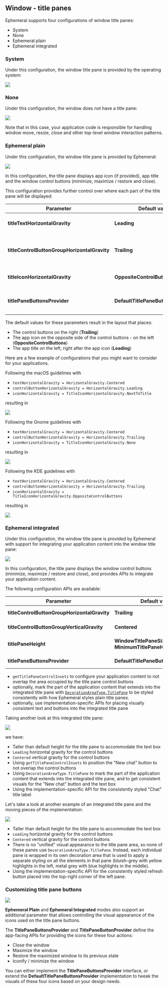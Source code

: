 ## Window - title panes

Ephemeral supports four configurations of window title panes:

* System
* None
* Ephemeral plain
* Ephemeral integrated

### System

Under this configuration, the window title pane is provided by the operating system:

<img src="https://raw.githubusercontent.com/kirill-grouchnikov/ephemeral/breeze/docs/images/theming/titlepane/titlepane-system.png" border=0>

### None

Under this configuration, the window does not have a title pane:

<img src="https://raw.githubusercontent.com/kirill-grouchnikov/ephemeral/breeze/docs/images/theming/titlepane/titlepane-none.png" border=0>

Note that in this case, your application code is responsible for handling window move, resize, close and other top-level window interaction patterns.

### Ephemeral plain

Under this configuration, the window title pane is provided by Ephemeral:

<img src="https://raw.githubusercontent.com/kirill-grouchnikov/ephemeral/breeze/docs/images/theming/titlepane/titlepane-auroraplain.png" border=0>

In this configuration, the title pane displays app icon (if provided), app title and the window control buttons (minimize, maximize / restore and close).

This configuration provides further control over where each part of the title pane will be displayed:

| Parameter | Default value | Meaning |
| --- | --- | --- |
| **titleTextHorizontalGravity** | **Leading** | Horizontal gravity for the title |
| **titleControlButtonGroupHorizontalGravity** | **Trailing** | Horizontal gravity for the control buttons |
| **titleIconHorizontalGravity** | **OppositeControlButtons** | Horizontal gravity for the icon |
| **titlePaneButtonsProvider** | **DefaultTitlePaneButtonsProvider** | Icon provider for the buttons |

The default values for these parameters result in the layout that places:

* The control buttons on the right (**Trailing**)
* The app icon on the opposite side of the control buttons - on the left (**OppositeControlButtons**)
* The app title on the left, right after the app icon (**Leading**)

Here are a few example of configurations that you might want to consider for your applications.

Following the macOS guidelines with

* `textHorizontalGravity = HorizontalGravity.Centered`
* `controlButtonHorizontalGravity = HorizontalGravity.Leading`
* `iconHorizontalGravity = TitleIconHorizontalGravity.NextToTitle`

resulting in

<img src="https://raw.githubusercontent.com/kirill-grouchnikov/ephemeral/breeze/docs/images/theming/titlepane/titlepane-layout-macos.png" border=0>

Following the Gnome guidelines with

* `textHorizontalGravity = HorizontalGravity.Centered`
* `controlButtonHorizontalGravity = HorizontalGravity.Trailing`
* `iconHorizontalGravity = TitleIconHorizontalGravity.None`

resulting in

<img src="https://raw.githubusercontent.com/kirill-grouchnikov/ephemeral/breeze/docs/images/theming/titlepane/titlepane-layout-gnome.png" border=0>

Following the KDE guidelines with

* `textHorizontalGravity = HorizontalGravity.Centered`
* `controlButtonHorizontalGravity = HorizontalGravity.Trailing`
* `iconHorizontalGravity = TitleIconHorizontalGravity.OppositeControlButtons`

resulting in

<img src="https://raw.githubusercontent.com/kirill-grouchnikov/ephemeral/breeze/docs/images/theming/titlepane/titlepane-layout-kde.png" border=0>

### Ephemeral integrated

Under this configuration, the window title pane is provided by Ephemeral with support for integrating your application content into the window title pane:

<img src="https://raw.githubusercontent.com/kirill-grouchnikov/ephemeral/breeze/docs/images/theming/titlepane/titlepane-auroraintegrated2.png" border=0>

In this configuration, the title pane displays the window control buttons (minimize, maximize / restore and close), and provides APIs to integrate your application content.

The following configuration APIs are available:

| Parameter | Default value | Meaning |
| --- | --- | --- |
| **titleControlButtonGroupHorizontalGravity** | **Trailing** | Horizontal gravity for the control buttons |
| **titleControlButtonGroupVerticalGravity** | **Centered** | Vertical gravity for the control buttons |
| **titlePaneHeight** | **WindowTitlePaneSizingConstants. MinimumTitlePaneHeight** | Title pane height, cannot be less than `MinimumTitlePaneHeight` |
| **titlePaneButtonsProvider** | **DefaultTitlePaneButtonsProvider** | Icon provider for the buttons |

* `getTitlePaneControlInsets` to configure your application content to not overlap the area occupied by the title pane control buttons
* optionally, mark the part of the application content that extends into the integrated title pane with [`DecorationAreaType.TitlePane`](../skins/overview.md#decoration-areas) to be styled consistently with how Ephemeral styles plain title panes.
* optionally, use implementation-specific APIs for placing visually consistent text and buttons into the integrated title pane

Taking another look at this integrated title pane:

<img src="https://raw.githubusercontent.com/kirill-grouchnikov/ephemeral/breeze/docs/images/theming/titlepane/titlepane-auroraintegrated2.png" border=0>

we have:

* Taller than default height for the title pane to accommodate the text box
* `Leading` horizontal gravity for the control buttons
* `Centered` vertical gravity for the control buttons
* Using `getTitlePaneControlInsets` to position the "New chat" button to not overlap the control buttons
* Using `DecorationAreaType.TitlePane` to mark the part of the application content that extends into the integrated title pane, and to get consistent visuals for the "New chat" button and the text box
* Using the implementation-specific API for the consistently styled "Chat" title label

Let's take a look at another example of an integrated title pane and the moving pieces of the implementation:

<img src="https://raw.githubusercontent.com/kirill-grouchnikov/ephemeral/breeze/docs/images/theming/titlepane/titlepane-auroraintegrated1.png" border=0>

* Taller than default height for the title pane to accommodate the text box
* `Leading` horizontal gravity for the control buttons
* `Centered` vertical gravity for the control buttons
* There is no "unified" visual appearance to the title pane area, so none of these panes use `DecorationAreaType.TitlePane`. Instead, each individual pane is wrapped in its own decoration area that is used to apply a separate styling on all the elements in that pane (bluish-grey with yellow highlights in the left, metal grey with blue highlights in the middle).
* Using the implementation-specific API for the consistently styled refresh button placed into the top-right corner of the left pane.


### Customizing title pane buttons

<img src="https://raw.githubusercontent.com/kirill-grouchnikov/ephemeral/breeze/docs/images/theming/titlepane/titlepane-button-icons.png" border=0>

**Ephemeral Plain** and **Ephemeral Integrated** modes also support an additional parameter that allows controlling the visual appearance of the icons used on the title pane buttons.

The **TitlePaneButtonsProvider** and **TitlePaneButtonProvider** define the app-facing APIs for providing the icons for these four actions:

* Close the window
* Maximize the window
* Restore the maximized window to its previous state
* Iconify / minimize the window

You can either implement the **TitlePaneButtonsProvider** interface, or extend the **DefaultTitlePaneButtonsProvider** implementation to tweak the visuals of these four icons based on your design needs.
